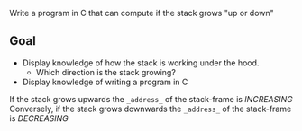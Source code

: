 Write a program in C that can compute if the stack grows "up or down"

## Goal

- Display knowledge of how the stack is working under the hood.
  - Which direction is the stack growing?
- Display knowledge of writing a program in C

If the stack grows upwards the `_address_` of the stack-frame is _INCREASING_ \
Conversely, if the stack grows downwards the `_address_` of the stack-frame is _DECREASING_
